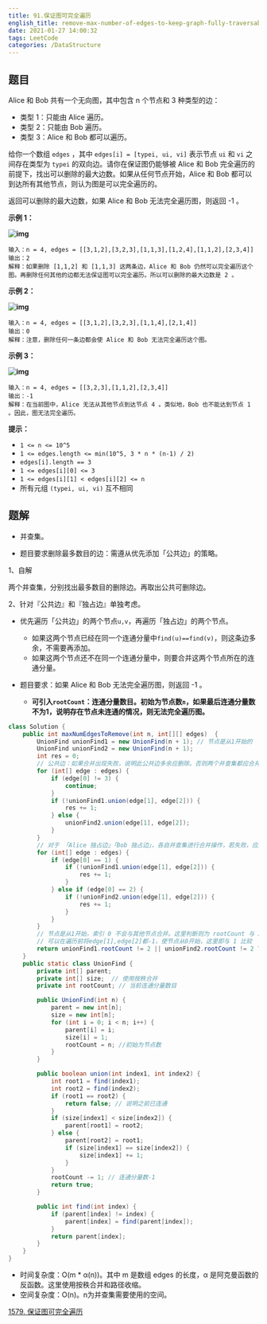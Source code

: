 ```yaml
---
title: 91.保证图可完全遍历
english_title: remove-max-number-of-edges-to-keep-graph-fully-traversable
date: 2021-01-27 14:00:32
tags: LeetCode
categories: /DataStructure
---
```


## 题目

Alice 和 Bob 共有一个无向图，其中包含 n 个节点和 3 种类型的边：

- 类型 1：只能由 Alice 遍历。
- 类型 2：只能由 Bob 遍历。
- 类型 3：Alice 和 Bob 都可以遍历。

给你一个数组 `edges` ，其中 `edges[i] = [typei, ui, vi]` 表示节点 `ui` 和 `vi` 之间存在类型为 `typei` 的双向边。请你在保证图仍能够被 Alice 和 Bob 完全遍历的前提下，找出可以删除的最大边数。如果从任何节点开始，Alice 和 Bob 都可以到达所有其他节点，则认为图是可以完全遍历的。

返回可以删除的最大边数，如果 Alice 和 Bob 无法完全遍历图，则返回 -1 。

**示例 1：**

**![img](https://assets.leetcode-cn.com/aliyun-lc-upload/uploads/2020/09/06/5510ex1.png)**

```
输入：n = 4, edges = [[3,1,2],[3,2,3],[1,1,3],[1,2,4],[1,1,2],[2,3,4]]
输出：2
解释：如果删除 [1,1,2] 和 [1,1,3] 这两条边，Alice 和 Bob 仍然可以完全遍历这个图。再删除任何其他的边都无法保证图可以完全遍历。所以可以删除的最大边数是 2 。
```

**示例 2：**

**![img](https://assets.leetcode-cn.com/aliyun-lc-upload/uploads/2020/09/06/5510ex2.png)**

```
输入：n = 4, edges = [[3,1,2],[3,2,3],[1,1,4],[2,1,4]]
输出：0
解释：注意，删除任何一条边都会使 Alice 和 Bob 无法完全遍历这个图。
```

**示例 3：**

**![img](https://assets.leetcode-cn.com/aliyun-lc-upload/uploads/2020/09/06/5510ex3.png)**

```
输入：n = 4, edges = [[3,2,3],[1,1,2],[2,3,4]]
输出：-1
解释：在当前图中，Alice 无法从其他节点到达节点 4 。类似地，Bob 也不能达到节点 1 。因此，图无法完全遍历。
```

**提示：**

- `1 <= n <= 10^5`
- `1 <= edges.length <= min(10^5, 3 * n * (n-1) / 2)`
- `edges[i].length == 3`
- `1 <= edges[i][0] <= 3`
- `1 <= edges[i][1] < edges[i][2] <= n`
- 所有元组 `(typei, ui, vi)` 互不相同

## 题解

* 并查集。

* 题目要求删除最多数目的边：需遵从优先添加「公共边」的策略。

1、自解

两个并查集，分别找出最多数目的删除边。再取出公共可删除边。

2、针对『公共边』和『独占边』单独考虑。

* 优先遍历「公共边」的两个节点`u,v`，再遍历「独占边」的两个节点。
  * 如果这两个节点已经在同一个连通分量中`find(u)==find(v)`，则这条边多余，不需要再添加。
  * 如果这两个节点还不在同一个连通分量中，则要合并这两个节点所在的连通分量。

* 题目要求：如果 Alice 和 Bob 无法完全遍历图，则返回 -1 。
  * **可引入`rootCount`：连通分量数目。初始为节点数`n`，如果最后连通分量数不为1，说明存在节点未连通的情况，则无法完全遍历图。**

```java
class Solution {
    public int maxNumEdgesToRemove(int n, int[][] edges)  {
        UnionFind unionFind1 = new UnionFind(n + 1); // 节点是从1开始的
        UnionFind unionFind2 = new UnionFind(n + 1);
        int res = 0;
        // 公共边：如果合并出现失败，说明此公共边多余应删除。否则两个并查集都应合并此边两个节点。
        for (int[] edge : edges) {
            if (edge[0] != 3) {
                continue;
            }
            if (!unionFind1.union(edge[1], edge[2])) {
                res += 1;
            } else {
                unionFind2.union(edge[1], edge[2]);
            }
        }
        // 对于 「Alice 独占边」「Bob 独占边」，各自并查集进行合并操作，若失败，应删除
        for (int[] edge : edges) {
            if (edge[0] == 1) {
                if (!unionFind1.union(edge[1], edge[2])) {
                    res += 1;
                }
            } else if (edge[0] == 2) {
                if (!unionFind2.union(edge[1], edge[2])) {
                    res += 1;
                }
            }
        }
        // 节点是从1开始，索引 0 不会与其他节点合并。这里判断则为 rootCount 与 2比较
        // 可以在遍历前将edge[1],edge[2]都-1，使节点从0开始，这里即与 1 比较
        return unionFind1.rootCount != 2 || unionFind2.rootCount != 2 ? -1 : res;
    }
    public static class UnionFind {
        private int[] parent;
        private int[] size;  // 使用按秩合并
        private int rootCount; // 当前连通分量数目

        public UnionFind(int n) {
            parent = new int[n];
            size = new int[n];
            for (int i = 0; i < n; i++) {
                parent[i] = i;
                size[i] = 1;
                rootCount = n; //初始为节点数
            }
        }

        public boolean union(int index1, int index2) {
            int root1 = find(index1);
            int root2 = find(index2);
            if (root1 == root2) {
                return false; // 说明之前已连通
            }
            if (size[index1] < size[index2]) {
                parent[root1] = root2;
            } else {
                parent[root2] = root1;
                if (size[index1] == size[index2]) {
                    size[index1] += 1;
                }
            }
            rootCount -= 1; // 连通分量数-1
            return true;
        }

        public int find(int index) {
            if (parent[index] != index) {
                parent[index] = find(parent[index]);
            }
            return parent[index];
        }
    }    
}
```

* 时间复杂度：O(m * α(n))。其中 m 是数组  edges  的长度，α 是阿克曼函数的反函数。这里使用按秩合并和路径收缩。
* 空间复杂度：O(n)。n为并查集需要使用的空间。

[1579. 保证图可完全遍历](https://leetcode-cn.com/problems/remove-max-number-of-edges-to-keep-graph-fully-traversable/)



